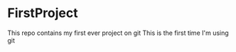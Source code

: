 # FirstProject
This repo contains my first ever project on git
This is the first time I'm using git
